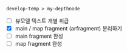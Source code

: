 `develop-temp > my-depthnode`

- [ ] 뷰모델 텍스트 개별 취급
- [x] main / map fragment (arfragment) 분리하기
- [ ] main fragment 완성
- [ ] map fragment 완성
